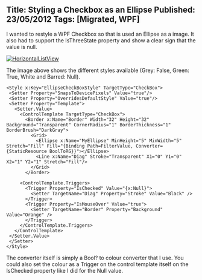 Title: Styling a Checkbox as an Ellipse
Published: 23/05/2012
Tags: [Migrated, WPF] 
---

I wanted to restyle a WPF Checkbox so that is used an Ellipse as a image. It also had to support the IsThreeState property and show a clear sign that the value is null.

[![](old/images/HorizontalListView.png "HorizontalListView")](old/images/HorizontalListView.png)

The image above shows the different styles available (Grey: False, Green: True, White and Barred: Null).

```XAML
<Style x:Key="EllipseCheckBoxStyle" TargetType="CheckBox">
 <Setter Property="SnapsToDevicePixels" Value="true"/>
 <Setter Property="OverridesDefaultStyle" Value="true"/>
 <Setter Property="Template">
   <Setter.Value>
     <ControlTemplate TargetType="CheckBox">
       <Border x:Name="Border" Width="32" Height="32" Background="Transparent" CornerRadius="1" BorderThickness="1" BorderBrush="DarkGray">
         <Grid>
           <Ellipse x:Name="MyEllipse" MinHeight="5" MinWidth="5" Stretch="Fill" Fill="{Binding Path=FilterValue, Converter={StaticResource BoolToRG}}"></Ellipse>
           <Line x:Name="Diag" Stroke="Transparent" X1="0" Y1="0" X2="1" Y2="1" Stretch="Fill"/>
         </Grid>
       </Border>
 
     <ControlTemplate.Triggers>
       <Trigger Property="IsChecked" Value="{x:Null}">
         <Setter TargetName="Diag" Property="Stroke" Value="Black" />
       </Trigger>
       <Trigger Property="IsMouseOver" Value="true">
         <Setter TargetName="Border" Property="Background" Value="Orange" />
       </Trigger>
     </ControlTemplate.Triggers>
   </ControlTemplate>
 </Setter.Value>
 </Setter>
</Style>
```

The converter itself is simply a Bool? to colour converter that I use. You could also set the colour as a Trigger on the control template itself on the IsChecked property like I did for the Null value.
